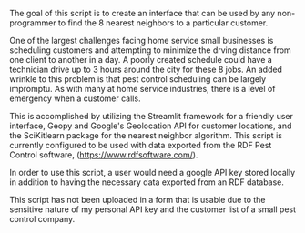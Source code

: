 The goal of this script is to create an interface that can be used by any non-programmer to find 
the 8 nearest neighbors to a particular customer.  

One of the largest challenges facing home service small businesses is scheduling customers and attempting to 
minimize the drving distance from one client to another in a day.  A poorly created schedule could have a 
technician drive up to 3 hours around the city for these 8 jobs. An added wrinkle to this problem is that 
pest control scheduling can be largely impromptu.  As with many at home service industries, there is 
a level of emergency when a customer calls.

This is accomplished by utilizing the Streamlit framework for a friendly user interface, Geopy and Google's Geolocation 
API for customer locations,  and the SciKitlearn package for the nearest neighbor algorithm. This script is currently
configured to be used with data exported from the RDF Pest Control software, (https://www.rdfsoftware.com/). 

In order to use this script, a user would need a google API key stored locally in addition to having the necessary 
data exported from an RDF database.  

This script has not been uploaded in a form that is usable due to the sensitive nature of my personal API key and 
the customer list of a small pest control company.






